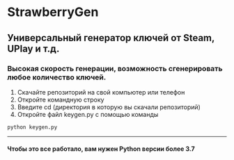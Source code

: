 # StrawberryGen 

## Универсальный генератор ключей от Steam, UPlay и т.д.

### Высокая скорость генерации, возможность сгенерировать любое количество ключей.

1. Скачайте репозиторий на свой компьютер или телефон
2. Откройте командную строку
3. Введите cd (директория в которую вы скачали репозиторий)
4. Откройте файл keygen.py с помощью команды
```
python keygen.py
```

***

#### Чтобы это все работало, вам нужен Python версии более 3.7

  
  
